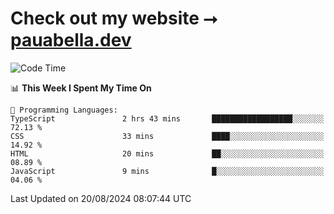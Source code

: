 # Check out my website ⭢ [pauabella.dev](https://pauabella.dev)

<!--START_SECTION:waka-->
![Code Time](http://img.shields.io/badge/Code%20Time-3%2C646%20hrs%2051%20mins-blue)

📊 **This Week I Spent My Time On** 

```text
💬 Programming Languages: 
TypeScript               2 hrs 43 mins       ██████████████████░░░░░░░   72.13 % 
CSS                      33 mins             ████░░░░░░░░░░░░░░░░░░░░░   14.92 % 
HTML                     20 mins             ██░░░░░░░░░░░░░░░░░░░░░░░   08.89 % 
JavaScript               9 mins              █░░░░░░░░░░░░░░░░░░░░░░░░   04.06 % 
```


 Last Updated on 20/08/2024 08:07:44 UTC
<!--END_SECTION:waka-->
